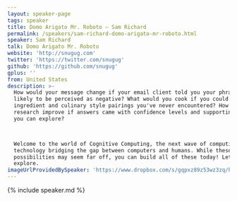 ```yaml
---
layout: speaker-page
tags: speaker
title: Domo Arigato Mr. Roboto – Sam Richard
permalink: /speakers/sam-richard-domo-arigato-mr-roboto.html
speaker: Sam Richard
talk: Domo Arigato Mr. Roboto
website: 'http://snugug.com'
twitter: 'https://twitter.com/snugug'
github: 'https://github.com/snugug'
gplus: ''
from: United States
description: >-
  How would your message change if your email client told you your phrasing is
  likely to be perceived as negative? What would you cook if you could explore
  ingredient and culinary style pairings you've never encountered? How could your
  research improve if answers came with confidence levels and supporting evidence
  you can explore?



  Welcome to the world of Cognitive Computing, the next wave of computing
  technology bridging the gap between computers and humans. While these
  possibilities may seem far off, you can build all of these today! Let's
  explore.
imageUrlProvidedBySpeaker: 'https://www.dropbox.com/s/gqpxz89z53wz3zq/headshot.jpg'
---
```


{% include speaker.md %}
